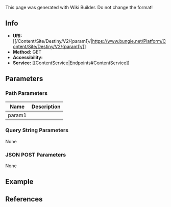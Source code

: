 <span class="wiki-builder">This page was generated with Wiki Builder. Do not change the format!</span>

## Info

* **URI:** [[/Content/Site/Destiny/V2/{param1}/|https://www.bungie.net/Platform/Content/Site/Destiny/V2/{param1}/]]
* **Method:** GET
* **Accessibility:** 
* **Service:** [[ContentService|Endpoints#ContentService]]

## Parameters
### Path Parameters
Name | Description
---- | -----------
param1 | 

### Query String Parameters
None

### JSON POST Parameters
None

## Example


## References
